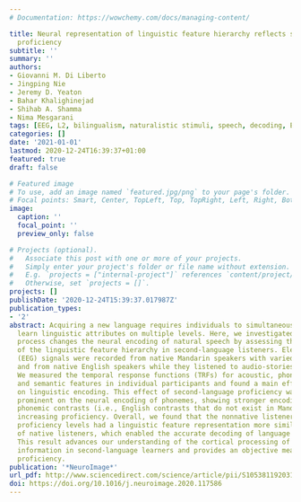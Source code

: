 ```yaml
---
# Documentation: https://wowchemy.com/docs/managing-content/

title: Neural representation of linguistic feature hierarchy reflects second-language
  proficiency
subtitle: ''
summary: ''
authors:
- Giovanni M. Di Liberto
- Jingping Nie
- Jeremy D. Yeaton
- Bahar Khalighinejad
- Shihab A. Shamma
- Nima Mesgarani
tags: [EEG, L2, bilingualism, naturalistic stimuli, speech, decoding, English, Chinese, language]
categories: []
date: '2021-01-01'
lastmod: 2020-12-24T16:39:37+01:00
featured: true
draft: false

# Featured image
# To use, add an image named `featured.jpg/png` to your page's folder.
# Focal points: Smart, Center, TopLeft, Top, TopRight, Left, Right, BottomLeft, Bottom, BottomRight.
image:
  caption: ''
  focal_point: ''
  preview_only: false

# Projects (optional).
#   Associate this post with one or more of your projects.
#   Simply enter your project's folder or file name without extension.
#   E.g. `projects = ["internal-project"]` references `content/project/deep-learning/index.md`.
#   Otherwise, set `projects = []`.
projects: []
publishDate: '2020-12-24T15:39:37.017987Z'
publication_types:
- '2'
abstract: Acquiring a new language requires individuals to simultaneously and gradually
  learn linguistic attributes on multiple levels. Here, we investigated how this learning
  process changes the neural encoding of natural speech by assessing the encoding
  of the linguistic feature hierarchy in second-language listeners. Electroencephalography
  (EEG) signals were recorded from native Mandarin speakers with varied English proficiency
  and from native English speakers while they listened to audio-stories in English.
  We measured the temporal response functions (TRFs) for acoustic, phonemic, phonotactic,
  and semantic features in individual participants and found a main effect of proficiency
  on linguistic encoding. This effect of second-language proficiency was particularly
  prominent on the neural encoding of phonemes, showing stronger encoding of “new”
  phonemic contrasts (i.e., English contrasts that do not exist in Mandarin) with
  increasing proficiency. Overall, we found that the nonnative listeners with higher
  proficiency levels had a linguistic feature representation more similar to that
  of native listeners, which enabled the accurate decoding of language proficiency.
  This result advances our understanding of the cortical processing of linguistic
  information in second-language learners and provides an objective measure of language
  proficiency.
publication: '*NeuroImage*'
url_pdf: http://www.sciencedirect.com/science/article/pii/S1053811920310715
doi: https://doi.org/10.1016/j.neuroimage.2020.117586
---
```

